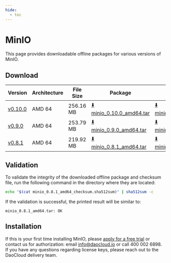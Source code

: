 ```yaml
---
hide:
  - toc
---
```


# MinIO

This page provides downloadable offline packages for various versions of MinIO.

## Download

| Version | Architecture | File Size | Package   | Checksum File | Updated Date |
| ------ | ------------ | --------- | ---------- | ------------ | ------------ |
| [v0.10.0](../../../middleware/minio/release-notes.md) | AMD 64 | 256.16 MB | [:arrow_down: minio_0.10.0_amd64.tar](https://qiniu-download-public.daocloud.io/DaoCloud_Enterprise/mcamel-minio_0.10.0_amd64.tar) | [:arrow_down: minio_0.10.0_amd64_checksum.sha512sum](https://qiniu-download-public.daocloud.io/DaoCloud_Enterprise/mcamel-minio_0.10.0_amd64_checksum.sha512sum) | 2023-12-10 |
| [v0.9.0](../../../middleware/minio/release-notes.md) | AMD 64 | 253.79 MB | [:arrow_down: minio_0.9.0_amd64.tar](https://qiniu-download-public.daocloud.io/DaoCloud_Enterprise/mcamel-minio_0.9.0_amd64.tar) | [:arrow_down: minio_0.9.0_amd64_checksum.sha512sum](https://qiniu-download-public.daocloud.io/DaoCloud_Enterprise/mcamel-minio_0.9.0_amd64_checksum.sha512sum) | 2023-11-02 |
| [v0.8.1](../../../middleware/minio/release-notes.md) | AMD 64 | 219.92 MB | [:arrow_down: minio_0.8.1_amd64.tar](https://qiniu-download-public.daocloud.io/DaoCloud_Enterprise/mcamel-minio_0.8.1_amd64.tar) | [:arrow_down: minio_0.8.1_amd64_checksum.sha512sum](https://qiniu-download-public.daocloud.io/DaoCloud_Enterprise/mcamel-minio_0.8.1_amd64_checksum.sha512sum) | 2023-10-20 |

## Validation

To validate the integrity of the downloaded offline package and checksum file, run the following command in the directory where they are located:

```sh
echo "$(cat minio_0.8.1_amd64_checksum.sha512sum)" | sha512sum -c
```

If the validation is successful, the printed result will be similar to:

```none
minio_0.8.1_amd64.tar: OK
```

## Installation

If this is your first time installing MinIO, please [apply for a free trial](../../../dce/license0.md) or contact us for authorization: email info@daocloud.io or call 400 002 6898.
If you have any questions regarding license keys, please reach out to the DaoCloud delivery team.
